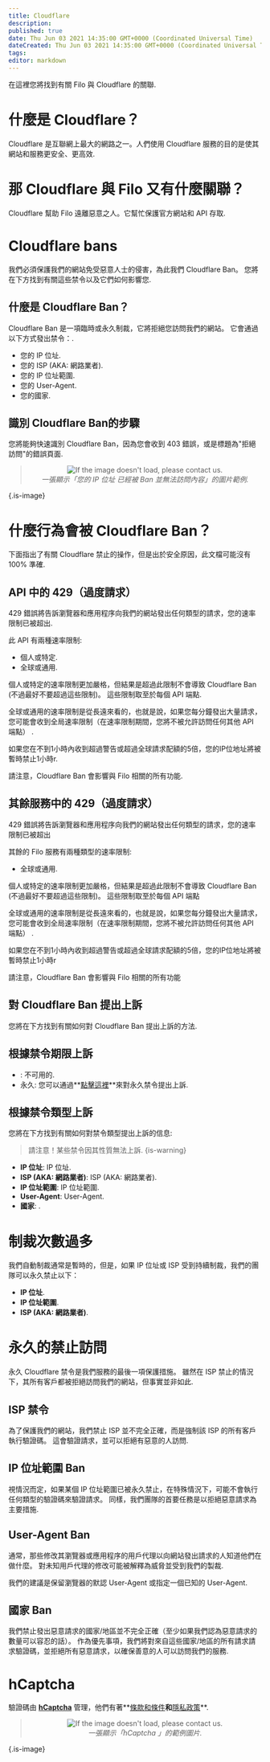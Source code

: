 ```yaml
---
title: Cloudflare
description:
published: true
date: Thu Jun 03 2021 14:35:00 GMT+0000 (Coordinated Universal Time)
dateCreated: Thu Jun 03 2021 14:35:00 GMT+0000 (Coordinated Universal Time)
tags:
editor: markdown
---
```


在這裡您將找到有關 Filo 與 Cloudflare 的關聯.

# 什麼是 Cloudflare？

Cloudflare 是互聯網上最大的網路之一。人們使用 Cloudflare 服務的目的是使其網站和服務更安全、更高效.

# 那 Cloudflare 與 Filo 又有什麼關聯？

Cloudflare 幫助 Filo 遠離惡意之人。它幫忙保護官方網站和 API 存取.

# Cloudflare bans

我們必須保護我們的網站免受惡意人士的侵害，為此我們 Cloudflare Ban。 您將在下方找到有關這些禁令以及它們如何影響您.

## 什麼是 Cloudflare Ban？

Cloudflare Ban 是一項臨時或永久制裁，它將拒絕您訪問我們的網站。 它會通過以下方式發出禁令：.
- 您的 IP 位址.
- 您的 ISP (AKA: 網路業者).
- 您的 IP 位址範圍.
- 您的 User-Agent.
- 您的國家.

## 識別 Cloudflare Ban的步驟

您將能夠快速識別 Cloudflare Ban，因為您會收到 403 錯誤，或是標題為"拒絕訪問"的錯誤頁面.

> <p align=center><img src="https://raw.githubusercontent.com/filobot/docs/main/resources/Cloudflare%20ban.png" alt="If the image doesn't load, please contact us." /><br>
> <i>一張顯示「您的 IP 位址 已經被 Ban 並無法訪問內容」的圖片範例.</i></p>
{.is-image}

# 什麼行為會被 Cloudflare Ban？

下面指出了有關 Cloudflare 禁止的操作，但是出於安全原因，此文檔可能沒有 100% 準確.

## API 中的 429（過度請求）

429 錯誤將告訴瀏覽器和應用程序向我們的網站發出任何類型的請求，您的速率限制已被超出.

此 API 有兩種速率限制:
- 個人或特定.
- 全球或通用.

個人或特定的速率限制更加嚴格，但結果是超過此限制不會導致 Cloudflare Ban (不過最好不要超過這些限制)。 這些限制取至於每個 API 端點.

全球或通用的速率限制是從長遠來看的，也就是說，如果您每分鐘發出大量請求，您可能會收到全局速率限制（在速率限制期間，您將不被允許訪問任何其他 API 端點） .

如果您在不到1小時內收到超過警告或超過全球請求配額的5倍，您的IP位地址將被暫時禁止1小時r.

請注意，Cloudflare Ban 會影響與 Filo 相關的所有功能.

## 其餘服務中的 429（過度請求）

429 錯誤將告訴瀏覽器和應用程序向我們的網站發出任何類型的請求，您的速率限制已被超出

其餘的 Filo 服務有兩種類型的速率限制:
- 全球或通用.

個人或特定的速率限制更加嚴格，但結果是超過此限制不會導致 Cloudflare Ban (不過最好不要超過這些限制)。 這些限制取至於每個 API 端點

全球或通用的速率限制是從長遠來看的，也就是說，如果您每分鐘發出大量請求，您可能會收到全局速率限制（在速率限制期間，您將不被允許訪問任何其他 API 端點） .

如果您在不到1小時內收到超過警告或超過全球請求配額的5倍，您的IP位地址將被暫時禁止1小時r

請注意，Cloudflare Ban 會影響與 Filo 相關的所有功能

## 對 Cloudflare Ban 提出上訴

您將在下方找到有關如何對 Cloudflare Ban 提出上訴的方法.

## 根據禁令期限上訴

- : 不可用的.
- 永久: 您可以通過**[點擊這裡](https://forms.gle/Pdig38H5gn6XfyW76)**來對永久禁令提出上訴.

## 根據禁令類型上訴

您將在下方找到有關如何對禁令類型提出上訴的信息:

> 請注意！某些禁令因其性質無法上訴.
{is-warning}

- **IP 位址**: IP 位址.
- **ISP (AKA: 網路業者)**: ISP (AKA: 網路業者).
- **IP 位址範圍**: IP 位址範圍.
- **User-Agent**: User-Agent.
- **國家**: .

# 制裁次數過多

我們自動制裁通常是暫時的，但是，如果 IP 位址或 ISP 受到持續制裁，我們的團隊可以永久禁止以下：
- **IP 位址**.
- **IP 位址範圍**.
- **ISP (AKA: 網路業者)**.

# 永久的禁止訪問

永久 Cloudflare 禁令是我們服務的最後一項保護措施。 雖然在 ISP 禁止的情況下，其所有客戶都被拒絕訪問我們的網站，但事實並非如此.

## ISP 禁令

為了保護我們的網站，我們禁止 ISP 並不完全正確，而是強制該 ISP 的所有客戶執行驗證碼。 這會驗證請求，並可以拒絕有惡意的人訪問.

## IP 位址範圍 Ban

視情況而定，如果某個 IP 位址範圍已被永久禁止，在特殊情況下，可能不會執行任何類型的驗證碼來驗證請求。 同樣，我們團隊的首要任務是以拒絕惡意請求為主要措施.

## User-Agent Ban

通常，那些修改其瀏覽器或應用程序的用戶代理以向網站發出請求的人知道他們在做什麼。 對未知用戶代理的修改可能被解釋為威脅並受到我們的製裁.

我們的建議是保留瀏覽器的默認 User-Agent 或指定一個已知的 User-Agent.

## 國家 Ban

我們禁止發出惡意請求的國家/地區並不完全正確（至少如果我們認為惡意請求的數量可以容忍的話）。 作為優先事項，我們將對來自這些國家/地區的所有請求請求驗證碼，並拒絕所有惡意請求，以確保善意的人可以訪問我們的服務.

# hCaptcha

驗證碼由 **[hCaptcha](https://www.hcaptcha.com)** 管理，他們有著**[條款和條件](https://www.hcaptcha.com/terms)**和**[隱私政策](https://www.hcaptcha.com/privacy)**.

> <p align=center><img src="https://raw.githubusercontent.com/filobot/docs/main/resources/hCaptcha.png" alt="If the image doesn't load, please contact us." /><br>
> <i>一張顯示「hCaptcha 」的範例圖片.</i></p>
{.is-image}
